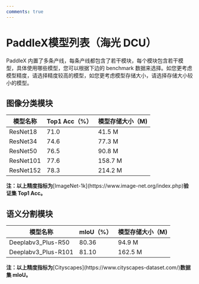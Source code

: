 ```yaml
---
comments: true
---
```


# PaddleX模型列表（海光 DCU）

PaddleX 内置了多条产线，每条产线都包含了若干模块，每个模块包含若干模型，具体使用哪些模型，您可以根据下边的 benchmark 数据来选择。如您更考虑模型精度，请选择精度较高的模型，如您更考虑模型存储大小，请选择存储大小较小的模型。

## 图像分类模块
<table>
<thead>
<tr>
<th>模型名称</th>
<th>Top1 Acc（%）</th>
<th>模型存储大小（M)</th>
</tr>
</thead>
<tbody>
<tr>
<td>ResNet18</td>
<td>71.0</td>
<td>41.5 M</td>
</tr>
<tr>
<td>ResNet34</td>
<td>74.6</td>
<td>77.3 M</td>
</tr>
<tr>
<td>ResNet50</td>
<td>76.5</td>
<td>90.8 M</td>
</tr>
<tr>
<td>ResNet101</td>
<td>77.6</td>
<td>158.7 M</td>
</tr>
<tr>
<td>ResNet152</td>
<td>78.3</td>
<td>214.2 M</td>
</tr>
</tbody>
</table>
<b>注：以上精度指标为</b>[ImageNet-1k](https://www.image-net.org/index.php)<b>验证集 Top1 Acc。</b>

## 语义分割模块
<table>
<thead>
<tr>
<th>模型名称</th>
<th>mloU（%）</th>
<th>模型存储大小（M)</th>
</tr>
</thead>
<tbody>
<tr>
<td>Deeplabv3_Plus-R50</td>
<td>80.36</td>
<td>94.9 M</td>
</tr>
<tr>
<td>Deeplabv3_Plus-R101</td>
<td>81.10</td>
<td>162.5 M</td>
</tr>
</tbody>
</table>
<b>注：以上精度指标为</b>[Cityscapes](https://www.cityscapes-dataset.com/)<b>数据集 mloU。</b>
